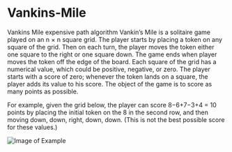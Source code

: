 # Vankins-Mile
Vankins Mile expensive path algorithm
Vankin’s Mile is a solitaire game played on an n × n square grid. The player starts by placing a token on any square of the grid. Then on each turn, the player moves the token either one square to the right or one square down. The game ends when player moves the token off the edge of the board. Each square of the grid has a numerical value, which could be positive, negative, or zero. The player starts with a score of zero; whenever the token lands on a square, the player adds its value to his score. The object of the game is to score as many points as possible.

For example, given the grid below, the player can score 8−6+7−3+4 = 10 points by placing the initial token on the 8 in the second row, and then moving down, down, right, down, down. (This is not the best possible score for these values.)

![Image of Example](https://imgur.com/0TxUyZ1.png)
